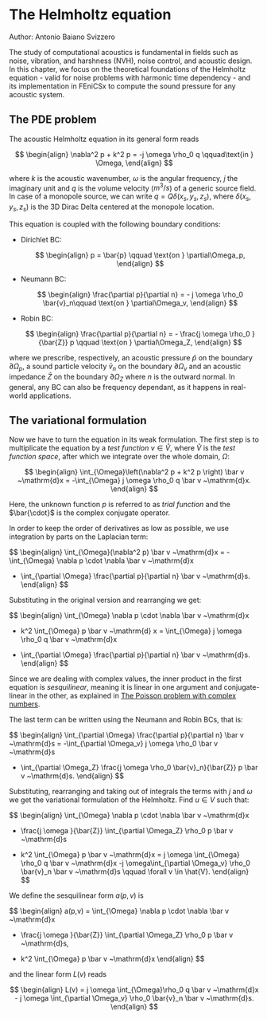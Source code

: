 # The Helmholtz equation
Author: Antonio Baiano Svizzero 
  
The study of computational acoustics is fundamental in fields such as noise, vibration, and harshness (NVH), noise control, and acoustic design. In this chapter, we focus on the theoretical foundations of the Helmholtz equation - valid for noise problems with harmonic time dependency - and its implementation in FEniCSx to compute the sound pressure for any acoustic system.

## The PDE problem
The acoustic Helmholtz equation in its general form reads

$$
\begin{align}
\nabla^2 p + k^2 p = -j \omega \rho_0 q \qquad\text{in } \Omega,
\end{align}
$$

where $k$ is the acoustic wavenumber, $\omega$ is the angular frequency, $j$ the imaginary unit and $q$ is the volume velocity ($m^3/s$) of a generic source field.
In case of a monopole source, we can write  $q=Q \delta(x_s,y_s,z_s)$, where $\delta(x_s,y_s,z_s)$ is the 3D Dirac Delta centered at the monopole location. 

This equation is coupled with the following boundary conditions: 

- Dirichlet BC:  

    $$
    \begin{align}
    p = \bar{p} \qquad \text{on  }  \partial\Omega_p,
    \end{align}
    $$

- Neumann BC:  

    $$
    \begin{align}
    \frac{\partial p}{\partial n} = - j \omega \rho_0 \bar{v}_n\qquad \text{on  }  \partial\Omega_v,
    \end{align}
    $$

- Robin BC:  

    $$
    \begin{align}
    \frac{\partial p}{\partial n} = - \frac{j \omega \rho_0 }{\bar{Z}} p \qquad \text{on  }  \partial\Omega_Z,
    \end{align}
    $$

where we prescribe, respectively, an acoustic pressure $\bar{p}$ on the boundary $\partial\Omega_p$,
a sound particle velocity $\bar{v}_n$ on the boundary $\partial\Omega_v$ and
an acoustic impedance $\bar{Z}$ on the boundary $\partial\Omega_Z$ where $n$ is the outward normal.
In general, any BC can also be frequency dependant, as it happens in real-world applications.

## The variational formulation
Now we have to turn the equation in its weak formulation.
The first step is to multiplicate the equation by a *test function* $v\in \hat V$,
where $\hat V$ is the *test function space*, after which we integrate over the whole domain, $\Omega$:

$$
\begin{align}
\int_{\Omega}\left(\nabla^2 p + k^2 p \right) \bar v ~\mathrm{d}x = -\int_{\Omega} j \omega \rho_0 q \bar v ~\mathrm{d}x.
\end{align}
$$

Here, the unknown function $p$ is referred to as *trial function* and the $\bar{\cdot}$ is the complex conjugate operator.

In order to keep the order of derivatives as low as possible, we use integration by parts on the Laplacian term: 

$$
\begin{align}
\int_{\Omega}(\nabla^2 p) \bar v ~\mathrm{d}x =
-\int_{\Omega} \nabla p  \cdot \nabla \bar v ~\mathrm{d}x
+ \int_{\partial \Omega} \frac{\partial p}{\partial n} \bar v ~\mathrm{d}s.
\end{align}
$$

Substituting in the original version and rearranging we get: 

$$
\begin{align}
\int_{\Omega} \nabla p  \cdot \nabla \bar v ~\mathrm{d}x
- k^2 \int_{\Omega} p \bar v ~\mathrm{d} x = \int_{\Omega} j \omega \rho_0 q \bar v ~\mathrm{d}x
+ \int_{\partial \Omega} \frac{\partial p}{\partial n} \bar v ~\mathrm{d}s.
\end{align}
$$

Since we are dealing with complex values, the inner product in the first equation is *sesquilinear*,
meaning it is linear in one argument and conjugate-linear in the other,
as explained in [The Poisson problem with complex numbers](../chapter1/complex_mode).

The last term can be written using the Neumann and Robin BCs, that is: 

$$
\begin{align}
\int_{\partial \Omega} \frac{\partial p}{\partial n} \bar v ~\mathrm{d}s =
-\int_{\partial \Omega_v}  j \omega \rho_0  \bar v ~\mathrm{d}s
- \int_{\partial \Omega_Z}  \frac{j \omega \rho_0 \bar{v}_n}{\bar{Z}} p \bar v ~\mathrm{d}s.
\end{align}
$$

Substituting, rearranging and taking out of integrals the terms with $j$ and $\omega$ we get the variational formulation of the Helmholtz.
Find $u \in V$ such that: 

$$
\begin{align}
\int_{\Omega} \nabla p  \cdot \nabla \bar v ~\mathrm{d}x
+ \frac{j \omega }{\bar{Z}} \int_{\partial \Omega_Z}   \rho_0 p \bar v ~\mathrm{d}s 
- k^2 \int_{\Omega} p \bar v ~\mathrm{d}x
= j \omega \int_{\Omega}  \rho_0 q \bar v ~\mathrm{d}x
-j \omega\int_{\partial \Omega_v}   \rho_0 \bar{v}_n \bar v ~\mathrm{d}s \qquad  \forall v \in \hat{V}.
\end{align}
$$

We define the sesquilinear form $a(p,v)$ is

$$
\begin{align}
a(p,v) = \int_{\Omega} \nabla p  \cdot \nabla \bar v ~\mathrm{d}x
+ \frac{j \omega }{\bar{Z}} \int_{\partial \Omega_Z}  \rho_0  p \bar v ~\mathrm{d}s,
- k^2 \int_{\Omega} p \bar v ~\mathrm{d}x 
\end{align}
$$

and the linear form $L(v)$ reads

$$
\begin{align}
L(v) =  j \omega \int_{\Omega}\rho_0 q \bar v ~\mathrm{d}x - j \omega \int_{\partial \Omega_v}  \rho_0 \bar{v}_n \bar v ~\mathrm{d}s.
\end{align}
$$

